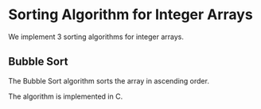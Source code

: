 # Sorting Algorithm for Integer Arrays
We implement 3 sorting algorithms for integer arrays.

## Bubble Sort

The Bubble Sort algorithm sorts the array in ascending order.

The algorithm is implemented in C.

